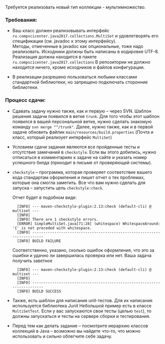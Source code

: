 Требуется реализовать новый тип коллекции - мультимножество.

### Требования:

* Ваш класс должен реализовывать интерфейс `ru.compscicenter.java2017.collections.MultiSet`
  и удовлетворять его спецификации (см. javadoc к этому интерфейсу).  
  Методы, отмеченные в javadoc как опциональные, тоже надо реализовать.
  Исходники должны быть написаны в кодировке UTF-8.
  Реализация должна находится в пакете `ru.compscicenter.java2017.collections`
  В репозитории не должно находится ничего, кроме исходников и файлов конфигурации. 

* В реализации разрешено пользоваться любыми классами стандартной библиотеки,
  но запрещено подключать сторонние библиотеки.
 
### Процесс сдачи:

* Сдавать задачу нужно также, как и первую – через SVN. Шаблон решения задачи появился в ветке `trunk`.
    Для того чтобы этот шаблон появился в вашей персональной ветке, нужно сделать знакомую команду `svn merge "^/trunk"`.
    Далее, нужно также, как и в первой задаче обновить файлик `main/resources/build.properties`
    (Почта и класс, который реализует интерфейс `MultiSet`)

* Условием сдачи задания являются все пройденные тесты и отсутствие замечаний в `checkstyle`.
    Если вы этого добились, нужно отписаться в комментариях к задаче на сайте и указать номер успешного билда (приходит в письме от проверяющей системы). 

* `checkstyle` – программа, которая проверяет соответствие вашего кода
    стандартам оформления и пишет отчет о тех проблемах, которые она смогла заметить.
    Все что вам нужно сделать для запуска – запустить цель `checkstyle:check`.
    
    Отчет будет в подобном виде:
    
        [INFO] --- maven-checkstyle-plugin:2.13:check (default-cli) @ multiset ---
        [INFO]
        [INFO] There are 1 checkstyle errors.
        [ERROR] SimpleMultiSet.java[71:28] (whitespace) WhitespaceAround: '{' is not preceded with whitespace.
        [INFO] ------------------------------------------------------------------------
        [INFO] BUILD FAILURE
        
    Соответственно, указано, сколько ошибок оформления, что это за ошибки и удачно ли завершилась проверка или нет.
    Ваша задача получить заветное
    
        [INFO] --- maven-checkstyle-plugin:2.13:check (default-cli) @ multiset ---
        [INFO]
        [INFO] ------------------------------------------------------------------------
        [INFO] BUILD SUCCESS
        
        
*  Также, есть шаблон для написания unit-тестов. Для их написания используется библиотека Junit
Небольшой пример есть в классе `MultiSetTest`.
 Если у вас запускаются свои тесты (целью `test`), то должны запускаться и тесты на сервере сборки и тестирования.
  
*  Перед тем как делать задание – посмотрите иерархию классов коллекций в Java – возможно вы найдете что-то, что можно использовать и сильно облегчите себе задачу.
   
